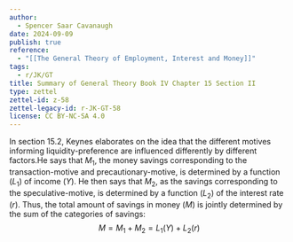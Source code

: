 ```yaml
---
author:
  - Spencer Saar Cavanaugh
date: 2024-09-09
publish: true
reference:
  - "[[The General Theory of Employment, Interest and Money]]"
tags:
  - r/JK/GT
title: Summary of General Theory Book IV Chapter 15 Section II
type: zettel
zettel-id: z-58
zettel-legacy-id: r-JK-GT-58
license: CC BY-NC-SA 4.0
---
```


In section 15.2, Keynes elaborates on the idea that the different motives informing liquidity-preference are influenced differently by different factors.He says that $M_1$, the money savings corresponding to the transaction-motive and precautionary-motive, is determined by a function ($L_1$) of income ($Y$). He then says that $M_2$, as the savings corresponding to the speculative-motive, is determined by a function ($L_2$) of the interest rate ($r$). Thus, the total amount of savings in money ($M$) is jointly determined by the sum of the categories of savings: $$M = M_1 + M_2 = L_1(Y) + L_2(r)$$
